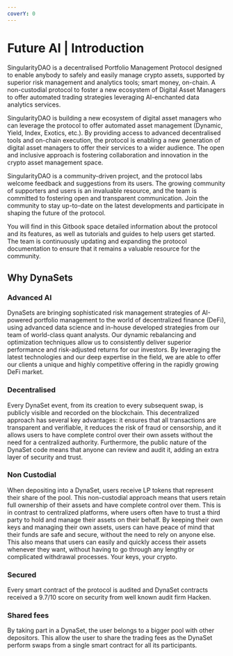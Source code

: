 ```yaml
---
coverY: 0
---
```


# Future AI | Introduction

SingularityDAO is a decentralised Portfolio Management Protocol designed to enable anybody to safely and easily manage crypto assets, supported by superior risk management and analytics tools; smart money, on-chain. A non-custodial protocol to foster a new ecosystem of Digital Asset Managers to offer automated trading strategies leveraging AI-enchanted data analytics services.

SingularityDAO is building a new ecosystem of digital asset managers who can leverage the protocol to offer automated asset management (Dynamic, Yield, Index, Exotics, etc.). By providing access to advanced decentralised tools and on-chain execution, the protocol is enabling a new generation of digital asset managers to offer their services to a wider audience. The open and inclusive approach is fostering collaboration and innovation in the crypto asset management space.&#x20;

SingularityDAO is a community-driven project, and the protocol labs welcome feedback and suggestions from its users. The growing community of supporters and users is an invaluable resource, and the team is committed to fostering open and transparent communication. Join the community to stay up-to-date on the latest developments and participate in shaping the future of the protocol.

You will find in this Gitbook space detailed information about the protocol and its features, as well as tutorials and guides to help users get started. The team is continuously updating and expanding the protocol documentation to ensure that it remains a valuable resource for the community.

## Why DynaSets

### Advanced AI

DynaSets are bringing sophisticated risk management strategies of AI-powered portfolio management to the world of decentralized finance (DeFi), using advanced data science and in-house developed strategies from our team of world-class quant analysts. Our dynamic rebalancing and optimization techniques allow us to consistently deliver superior performance and risk-adjusted returns for our investors. By leveraging the latest technologies and our deep expertise in the field, we are able to offer our clients a unique and highly competitive offering in the rapidly growing DeFi market.

### Decentralised

Every DynaSet event, from its creation to every subsequent swap, is publicly visible and recorded on the blockchain. This decentralized approach has several key advantages: it ensures that all transactions are transparent and verifiable, it reduces the risk of fraud or censorship, and it allows users to have complete control over their own assets without the need for a centralized authority. Furthermore, the public nature of the DynaSet code means that anyone can review and audit it, adding an extra layer of security and trust.

### Non Custodial

When depositing into a DynaSet, users receive LP tokens that represent their share of the pool. This non-custodial approach means that users retain full ownership of their assets and have complete control over them. This is in contrast to centralized platforms, where users often have to trust a third party to hold and manage their assets on their behalf. By keeping their own keys and managing their own assets, users can have peace of mind that their funds are safe and secure, without the need to rely on anyone else. This also means that users can easily and quickly access their assets whenever they want, without having to go through any lengthy or complicated withdrawal processes. Your keys, your crypto.

### Secured

Every smart contract of the protocol is audited and DynaSet contracts received a 9.7/10 score on security from well known audit firm Hacken.

### Shared fees

By taking part in a DynaSet, the user belongs to a bigger pool with other depositors. This allow the user to share the trading fees as the DynaSet perform swaps from a single smart contract for all its participants.
